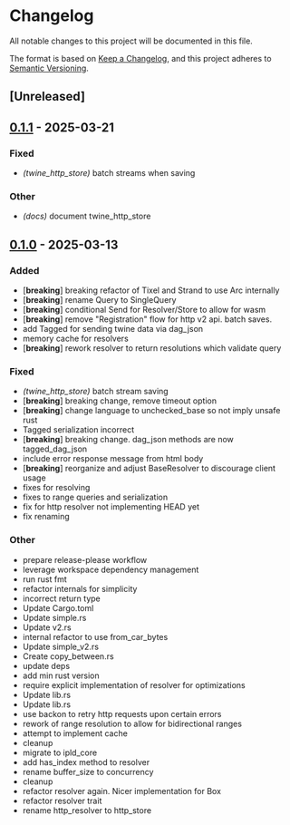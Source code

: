 # Changelog

All notable changes to this project will be documented in this file.

The format is based on [Keep a Changelog](https://keepachangelog.com/en/1.0.0/),
and this project adheres to [Semantic Versioning](https://semver.org/spec/v2.0.0.html).

## [Unreleased]

## [0.1.1](https://github.com/twine-protocol/twine-rs/compare/twine_http_store-v0.1.0...twine_http_store-v0.1.1) - 2025-03-21

### Fixed

- *(twine_http_store)* batch streams when saving

### Other

- *(docs)* document twine_http_store

## [0.1.0](https://github.com/twine-protocol/twine-rs/releases/tag/twine_http_store-v0.1.0) - 2025-03-13

### Added

- [**breaking**] breaking refactor of Tixel and Strand to use Arc internally
- [**breaking**] rename Query to SingleQuery
- [**breaking**] conditional Send for Resolver/Store to allow for wasm
- [**breaking**] remove "Registration" flow for http v2 api. batch saves.
- add Tagged for sending twine data via dag_json
- memory cache for resolvers
- [**breaking**] rework resolver to return resolutions which validate query

### Fixed

- *(twine_http_store)* batch stream saving
- [**breaking**] breaking change, remove timeout option
- [**breaking**] change language to unchecked_base so not imply unsafe rust
- Tagged<AnyTwine> serialization incorrect
- [**breaking**] breaking change. dag_json methods are now tagged_dag_json
- include error response message from html body
- [**breaking**] reorganize and adjust BaseResolver to discourage client usage
- fixes for resolving
- fixes to range queries and serialization
- fix for http resolver not implementing HEAD yet
- fix renaming

### Other

- prepare release-please workflow
- leverage workspace dependency management
- run rust fmt
- refactor internals for simplicity
- incorrect return type
- Update Cargo.toml
- Update simple.rs
- Update v2.rs
- internal refactor to use from_car_bytes
- Update simple_v2.rs
- Create copy_between.rs
- update deps
- add min rust version
- require explicit implementation of resolver for optimizations
- Update lib.rs
- Update lib.rs
- use backon to retry http requests upon certain errors
- rework of range resolution to allow for bidirectional ranges
- attempt to implement cache
- cleanup
- migrate to ipld_core
- add has_index method to resolver
- rename buffer_size to concurrency
- cleanup
- refactor resolver again. Nicer implementation for Box<dyn BaseResolver>
- refactor resolver trait
- rename http_resolver to http_store
